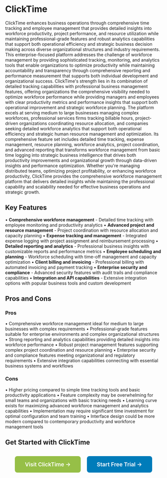 # ClickTime

ClickTime enhances business operations through comprehensive time tracking and employee management that provides detailed insights into workforce productivity, project performance, and resource utilization while maintaining professional-grade features and robust analytics capabilities that support both operational efficiency and strategic business decision making across diverse organizational structures and industry requirements. This enterprise-focused platform addresses the challenge of workforce management by providing sophisticated tracking, monitoring, and analytics tools that enable organizations to optimize productivity while maintaining accountability and transparency through comprehensive reporting and performance measurement that supports both individual development and organizational success. ClickTime's strength lies in its combination of detailed tracking capabilities with professional business management features, offering organizations the comprehensive visibility needed to optimize workforce performance while providing managers and employees with clear productivity metrics and performance insights that support both operational improvement and strategic workforce planning. The platform excels at serving medium to large businesses managing complex workforces, professional services firms tracking billable hours, project-driven organizations coordinating resource allocation, and companies seeking detailed workforce analytics that support both operational efficiency and strategic human resource management and optimization. Its comprehensive feature set includes detailed time tracking, expense management, resource planning, workforce analytics, project coordination, and advanced reporting that transforms workforce management from basic time logging into strategic business intelligence that drives both productivity improvements and organizational growth through data-driven insights and performance optimization. Whether you're managing distributed teams, optimizing project profitability, or enhancing workforce productivity, ClickTime provides the comprehensive workforce management platform that delivers detailed insights while maintaining the professional capability and scalability needed for effective business operations and strategic growth.

## Key Features

• **Comprehensive workforce management** - Detailed time tracking with employee monitoring and productivity analytics
• **Advanced project and resource management** - Project coordination with resource allocation and capacity planning
• **Expense tracking and management** - Integrated expense logging with project assignment and reimbursement processing
• **Detailed reporting and analytics** - Professional business insights with customizable reports and performance metrics
• **Employee scheduling and planning** - Workforce scheduling with time-off management and capacity optimization
• **Client billing and invoicing** - Professional billing with automated invoicing and payment tracking
• **Enterprise security and compliance** - Advanced security features with audit trails and compliance capabilities
• **Integration and API capabilities** - Extensive integration options with popular business tools and custom development

## Pros and Cons

### Pros
• Comprehensive workforce management ideal for medium to large businesses with complex requirements
• Professional-grade features suitable for enterprise environments and complex organizational structures
• Strong reporting and analytics capabilities providing detailed insights into workforce performance
• Robust project management features supporting complex project coordination and resource planning
• Enterprise security and compliance features meeting organizational and regulatory requirements
• Extensive integration capabilities connecting with essential business systems and workflows

### Cons
• Higher pricing compared to simple time tracking tools and basic productivity applications
• Feature complexity may be overwhelming for small teams and organizations with basic tracking needs
• Learning curve exists for maximizing advanced workforce management and analytics capabilities
• Implementation may require significant time investment for optimal configuration and team training
• Interface design could be more modern compared to contemporary productivity and workforce management tools

## Get Started with ClickTime

<div style="text-align: center; margin: 2rem 0;">
  <a href="https://www.clicktime.com/" target="_blank" rel="noopener noreferrer" style="display: inline-block; background: #96BF47; color: white; padding: 1rem 2rem; text-decoration: none; border-radius: 8px; font-weight: 600; font-size: 1.1rem; margin-right: 1rem;">Visit ClickTime →</a>
  <a href="https://www.clicktime.com/free-trial" target="_blank" rel="noopener noreferrer" style="display: inline-block; background: #007cba; color: white; padding: 1rem 2rem; text-decoration: none; border-radius: 8px; font-weight: 600; font-size: 1.1rem;">Start Free Trial →</a>
</div>